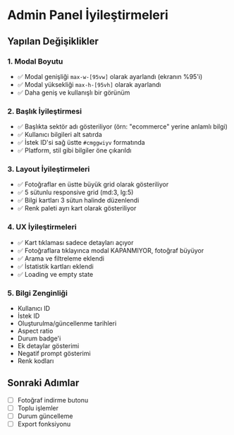 # Admin Panel İyileştirmeleri

## Yapılan Değişiklikler

### 1. Modal Boyutu
- ✅ Modal genişliği `max-w-[95vw]` olarak ayarlandı (ekranın %95'i)
- ✅ Modal yüksekliği `max-h-[95vh]` olarak ayarlandı
- ✅ Daha geniş ve kullanışlı bir görünüm

### 2. Başlık İyileştirmesi
- ✅ Başlıkta sektör adı gösteriliyor (örn: "ecommerce" yerine anlamlı bilgi)
- ✅ Kullanıcı bilgileri alt satırda
- ✅ İstek ID'si sağ üstte `#cmggwiyv` formatında
- ✅ Platform, stil gibi bilgiler öne çıkarıldı

### 3. Layout İyileştirmeleri  
- ✅ Fotoğraflar en üstte büyük grid olarak gösteriliyor
- ✅ 5 sütunlu responsive grid (md:3, lg:5)
- ✅ Bilgi kartları 3 sütun halinde düzenlendi
- ✅ Renk paleti ayrı kart olarak gösteriliyor

###  4. UX İyileştirmeleri
- ✅ Kart tıklaması sadece detayları açıyor
- ✅ Fotoğraflara tıklayınca modal KAPANMIYOR, fotoğraf büyüyor
- ✅ Arama ve filtreleme eklendi
- ✅ İstatistik kartları eklendi
- ✅ Loading ve empty state

### 5. Bilgi Zenginliği
- Kullanıcı ID
- İstek ID  
- Oluşturulma/güncellenme tarihleri
- Aspect ratio
- Durum badge'i
- Ek detaylar gösterimi
- Negatif prompt gösterimi
- Renk kodları

## Sonraki Adımlar
- [ ] Fotoğraf indirme butonu
- [ ] Toplu işlemler
- [ ] Durum güncelleme
- [ ] Export fonksiyonu
